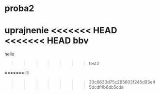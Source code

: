 # proba2
uprajnenie
<<<<<<< HEAD
<<<<<<< HEAD
bbv
=======
hello
>>>>>>> test2

=======
lll
>>>>>>> 33c6633d75c285603f245d93e45dcdf4b6db5cda
